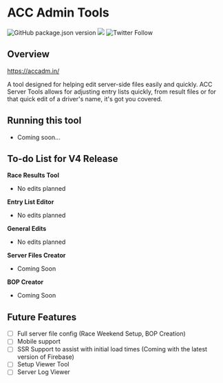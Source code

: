 
# ACC Admin Tools

![GitHub package.json version](https://img.shields.io/github/package-json/v/brexite/ACC-Admin-Tools)
[![](https://img.shields.io/discord/565048515357835264.svg?logo=discord&colorB=7289DA&label=Revsport%20Discord%20\(yum\))](https://discord.revsport.racing)
![Twitter Follow](https://img.shields.io/twitter/follow/brexite?color=%23000000&logoColor=%23111111&style=social)

## Overview

https://accadm.in/

A tool designed for helping edit server-side files easily and quickly. ACC Server Tools allows for adjusting entry lists quickly, from result files or for that quick edit of a driver's name, it's got you covered.

## Running this tool

- Coming soon...

## To-do List for V4 Release

**Race Results Tool**

- No edits planned

**Entry List Editor**

- No edits planned

**General Edits**

- No edits planned

**Server Files Creator**

- Coming Soon

**BOP Creator**

- Coming Soon

 ## Future Features
 - [ ] Full server file config (Race Weekend Setup, BOP Creation)
 - [ ] Mobile support
 - [ ] SSR Support to assist with initial load times (Coming with the latest version of Firebase)
 - [ ] Setup Viewer Tool
 - [ ] Server Log Viewer
